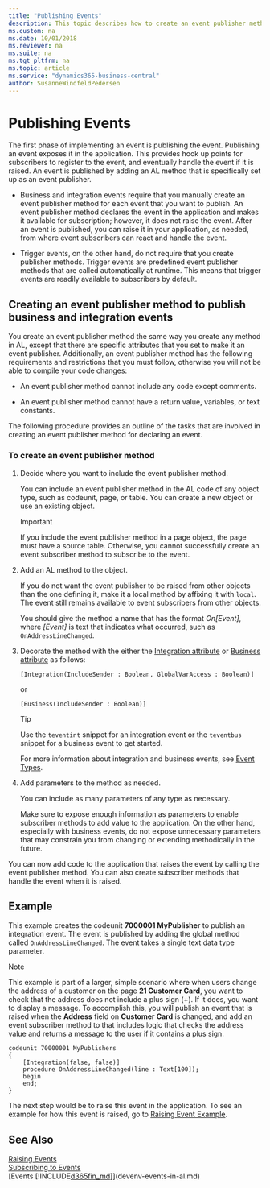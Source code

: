 ```yaml
---
title: "Publishing Events"
description: This topic describes how to create an event publisher method to publish business and integration events.
ms.custom: na
ms.date: 10/01/2018
ms.reviewer: na
ms.suite: na
ms.tgt_pltfrm: na
ms.topic: article
ms.service: "dynamics365-business-central"
author: SusanneWindfeldPedersen
---
```


 

# Publishing Events
The first phase of implementing an event is publishing the event. Publishing an event exposes it in the application. This provides hook up points for subscribers to register to the event, and eventually handle the event if it is raised. An event is published by adding an AL method that is specifically set up as an event publisher.  

- Business and integration events require that you manually create an event publisher method for each event that you want to publish. An event publisher method declares the event in the application and makes it available for subscription; however, it does not raise the event. After an event is published, you can raise it in your application, as needed, from where event subscribers can react and handle the event.  

- Trigger events, on the other hand, do not require that you create publisher methods. Trigger events are predefined event publisher methods that are called automatically at runtime. This means that trigger events are readily available to subscribers by default.  

## Creating an event publisher method to publish business and integration events  
You create an event publisher method the same way you create any method in AL, except that there are specific attributes that you set to make it an event publisher. Additionally, an event publisher method has the following requirements and restrictions that you must follow, otherwise you will not be able to compile your code changes:  

- An event publisher method cannot include any code except comments.  

- An event publisher method cannot have a return value, variables, or text constants.  

The following procedure provides an outline of the tasks that are involved in creating an event publisher method for declaring an event. <!--NAV The tasks are performed from the [!INCLUDE[nav_dev_long](includes/nav_dev_long_md.md)]. For detailed step-by-step instructions for the tasks, see [Walkthrough: Publishing, Raising, and Subscribing to an Event in Microsoft Dynamics NAV](Walkthrough-Publishing-Raising-and-Subcribing-to-an-Event-in-Microsoft-Dynamics-NAV.md).-->  

### To create an event publisher method  

1.  Decide where you want to include the event publisher method.  

    You can include an event publisher method in the AL code of any object type, such as codeunit, page, or table. You can create a new object or use an existing object.  

    > [!IMPORTANT]  
    > If you include the event publisher method in a page object, the page must have a source table. Otherwise, you cannot successfully create an event subscriber method to subscribe to the event.

2.  Add an AL method to the object.

    If you do not want the event publisher to be raised from other objects than the one defining it, make it a local method by affixing it with `local`. The event still remains available to event subscribers from other objects.   

     You should give the method a name that has the format *On\[Event\]*, where *\[Event\]* is text that indicates what occurred, such as `OnAddressLineChanged`.  

3.  Decorate the method with the either the [Integration attribute](methods/devenv-integration-attribute.md) or [Business attribute](methods/devenv-business-attribute.md) as follows: 

    ```  
    [Integration(IncludeSender : Boolean, GlobalVarAccess : Boolean)] 
    ```
    or
    ```  
    [Business(IncludeSender : Boolean)] 
    ```  
    > [!TIP]  
    > Use the `teventint` snippet for an integration event or the `teventbus` snippet for a business event to get started.  

    For more information about integration and business events, see [Event Types](devenv-event-types.md).
4.  Add parameters to the method as needed.  

     You can include as many parameters of any type as necessary.  

     Make sure to expose enough information as parameters to enable subscriber methods to add value to the application. On the other hand, especially with business events, do not expose unnecessary parameters that may constrain you from changing or extending methodically in the future.  

 You can now add code to the application that raises the event by calling the event publisher method. You can also create subscriber methods that handle the event when it is raised. 

## Example
This example creates the codeunit **7000001 MyPublisher** to publish an integration event. The event is published by adding the global method called `OnAddressLineChanged`. The event takes a single text data type parameter.

> [!NOTE]  
> This example is part of a larger, simple scenario where when users change the address of a customer on the page **21 Customer Card**, you want to check that the address does not include a plus sign (+). If it does, you want to display a message. To accomplish this, you will publish an event that is raised when the **Address** field on **Customer Card** is changed, and add an event subscriber method to that includes logic that checks the address value and returns a message to the user if it contains a plus sign.

```
codeunit 70000001 MyPublishers
{
    [Integration(false, false)]
    procedure OnAddressLineChanged(line : Text[100]);
    begin  
    end;
}
```
The next step would be to raise this event in the application. To see an example for how this event is raised, go to [Raising Event Example](devenv-raising-events.md#example).

## See Also  
 [Raising Events](devenv-raising-events.md)   
 [Subscribing to Events](devenv-subscribing-to-events.md)   
 [Events [!INCLUDE[d365fin_md](includes/d365fin_md.md)]](devenv-events-in-al.md)   
